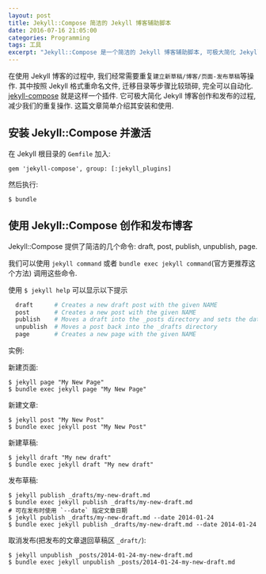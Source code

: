 ```yaml
---
layout: post
title: Jekyll::Compose 简洁的 Jekyll 博客辅助脚本
date: 2016-07-16 21:05:00
categories: Programming
tags: 工具
excerpt: "Jekyll::Compose 是一个简洁的 Jekyll 博客辅助脚本, 可极大简化 Jekyll 博客创作和发布的过程, 减少我们的重复操作."
---
```


在使用 Jekyll 博客的过程中, 我们经常需要重复`建立新草稿/博客/页面-发布草稿`等操作. 其中按照 Jekyll 格式重命名文件, 迁移目录等步骤比较琐碎, 完全可以自动化. [jekyll-compose](https://github.com/jekyll/jekyll-compose) 就是这样一个插件. 它可极大简化 Jekyll 博客创作和发布的过程, 减少我们的重复操作. 这篇文章简单介绍其安装和使用.

## 安装 Jekyll::Compose 并激活

在 Jekyll 根目录的 `Gemfile` 加入:

    gem 'jekyll-compose', group: [:jekyll_plugins]

然后执行:

    $ bundle

## 使用 Jekyll::Compose 创作和发布博客

Jekyll::Compose 提供了简洁的几个命令: draft, post, publish, unpublish, page.

我们可以使用 `jekyll command` 或者 `bundle exec jekyll command`(官方更推荐这个方法) 调用这些命令.

使用 `$ jekyll help` 可以显示以下提示

```sh
  draft      # Creates a new draft post with the given NAME
  post       # Creates a new post with the given NAME
  publish    # Moves a draft into the _posts directory and sets the date
  unpublish  # Moves a post back into the _drafts directory
  page       # Creates a new page with the given NAME
```

实例:

新建页面:

    $ jekyll page "My New Page"
    $ bundle exec jekyll page "My New Page"

新建文章:

    $ jekyll post "My New Post"
    $ bundle exec jekyll post "My New Post"

新建草稿:

    $ jekyll draft "My new draft"
    $ bundle exec jekyll draft "My new draft"

发布草稿:

    $ jekyll publish _drafts/my-new-draft.md
    $ bundle exec jekyll publish _drafts/my-new-draft.md
    # 可在发布时使用 `--date` 指定文章日期
    $ jekyll publish _drafts/my-new-draft.md --date 2014-01-24
    $ bundle exec jekyll publish _drafts/my-new-draft.md --date 2014-01-24

取消发布(把发布的文章退回草稿区 `_draft/`):

    $ jekyll unpublish _posts/2014-01-24-my-new-draft.md
    $ bundle exec jekyll unpublish _posts/2014-01-24-my-new-draft.md
